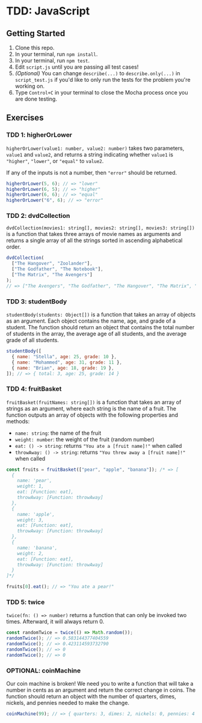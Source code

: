 # TDD: JavaScript

## Getting Started

1. Clone this repo.
2. In your terminal, run `npm install`.
3. In your terminal, run `npm test`.
4. Edit `script.js` until you are passing all test cases!
5. _(Optional)_ You can change `describe(...)` to `describe.only(...)` in `script_test.js` if you'd like to only run the tests for the problem you're working on.
6. Type `Control+C` in your terminal to close the Mocha process once you are done testing.

## Exercises

### TDD 1: higherOrLower

`higherOrLower(value1: number, value2: number)` takes two parameters, `value1` and `value2`, and returns a string indicating whether `value1` is `"higher"`, `"lower"`, or `"equal"` to `value2`.

If any of the inputs is not a number, then `"error"` should be returned.

```js
higherOrLower(5, 6); // => "lower"
higherOrLower(6, 5); // => "higher"
higherOrLower(6, 6); // => "equal"
higherOrLower("6", 6); // => "error"
```

### TDD 2: dvdCollection

`dvdCollection(movies1: string[], movies2: string[], movies3: string[])` is a function that takes three arrays of movie names as arguments and returns a single array of all the strings sorted in ascending alphabetical order.

```js
dvdCollection(
  ["The Hangover", "Zoolander"],
  ["The Godfather", "The Notebook"],
  ["The Matrix", "The Avengers"]
);
// => ["The Avengers", "The Godfather", "The Hangover", "The Matrix", "The Notebook", "Zoolander"]
```

### TDD 3: studentBody

`studentBody(students: Object[])` is a function that takes an array of objects as an argument. Each object contains the name, age, and grade of a student. The function should return an object that contains the total number of students in the array, the average age of all students, and the average grade of all students.

```js
studentBody([
  { name: "Stella", age: 25, grade: 10 },
  { name: "Mohammed", age: 31, grade: 11 },
  { name: "Brian", age: 18, grade: 19 },
]); // => { total: 3, age: 25, grade: 14 }
```

### TDD 4: fruitBasket

`fruitBasket(fruitNames: string[])` is a function that takes an array of strings as an argument, where each string is the name of a fruit. The function outputs an array of objects with the following properties and methods:

- `name: string`: the name of the fruit
- `weight: number`: the weight of the fruit (random number)
- `eat: () -> string`: returns `"You ate a [fruit name]!"` when called
- `throwAway: () -> string`: returns `"You threw away a [fruit name]!"` when called

```js
const fruits = fruitBasket(["pear", "apple", "banana"]); /* => [
  {
    name: 'pear',
    weight: 1,
    eat: [Function: eat],
    throwAway: [Function: throwAway]
  },
  {
    name: 'apple',
    weight: 3,
    eat: [Function: eat],
    throwAway: [Function: throwAway]
  },
  {
    name: 'banana',
    weight: 2,
    eat: [Function: eat],
    throwAway: [Function: throwAway]
  }
]*/

fruits[0].eat(); // => "You ate a pear!"
```

### TDD 5: twice

`twice(fn: () => number)` returns a function that can only be invoked two times. Afterward, it will always return 0.

```js
const randomTwice = twice(() => Math.random());
randomTwice(); // => 0.583144377404559
randomTwice(); // => 0.423114593732790
randomTwice(); // => 0
randomTwice(); // => 0
```

### OPTIONAL: coinMachine

Our coin machine is broken! We need you to write a function that will take a number in cents as an argument and return the correct change in coins. The function should return an object with the number of quarters, dimes, nickels, and pennies needed to make the change.

```js
coinMachine(99); // => { quarters: 3, dimes: 2, nickels: 0, pennies: 4 }
```
